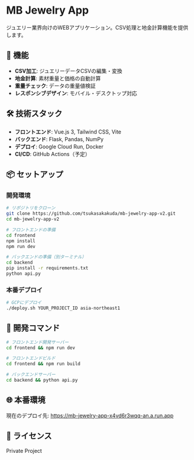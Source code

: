 # MB Jewelry App

ジュエリー業界向けのWEBアプリケーション。CSV処理と地金計算機能を提供します。

## 🚀 機能

- **CSV加工**: ジュエリーデータCSVの編集・変換
- **地金計算**: 素材重量と価格の自動計算
- **重量チェック**: データの重量値検証
- **レスポンシブデザイン**: モバイル・デスクトップ対応

## 🛠️ 技術スタック

- **フロントエンド**: Vue.js 3, Tailwind CSS, Vite
- **バックエンド**: Flask, Pandas, NumPy
- **デプロイ**: Google Cloud Run, Docker
- **CI/CD**: GitHub Actions（予定）

## 📦 セットアップ

### 開発環境

```bash
# リポジトリをクローン
git clone https://github.com/tsukasakakuda/mb-jewelry-app-v2.git
cd mb-jewelry-app-v2

# フロントエンドの準備
cd frontend
npm install
npm run dev

# バックエンドの準備（別ターミナル）
cd backend
pip install -r requirements.txt
python api.py
```

### 本番デプロイ

```bash
# GCPにデプロイ
./deploy.sh YOUR_PROJECT_ID asia-northeast1
```

## 🔧 開発コマンド

```bash
# フロントエンド開発サーバー
cd frontend && npm run dev

# フロントエンドビルド
cd frontend && npm run build

# バックエンドサーバー
cd backend && python api.py
```

## 🌐 本番環境

現在のデプロイ先: https://mb-jewelry-app-x4vd6r3wqq-an.a.run.app

## 📝 ライセンス

Private Project